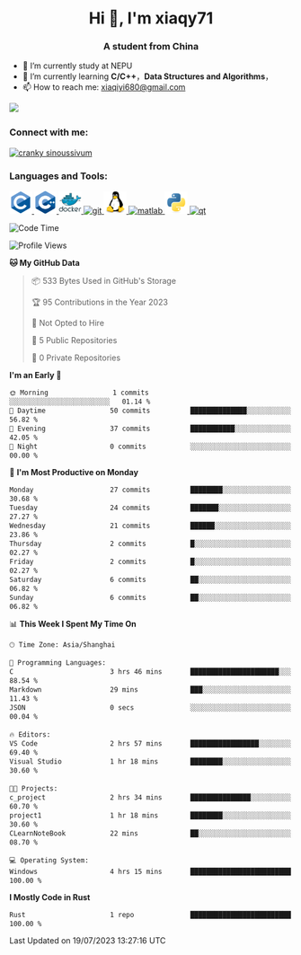 <h1 align="center">Hi 👋, I'm xiaqy71</h1>
<h3 align="center">A student from China</h3>

- 🔭 I’m currently study at NEPU
- 🌱 I’m currently learning **C/C++**，**Data Structures and Algorithms**，
- 📫 How to reach me: xiaqiyi680@gmail.com

![](https://github-readme-stats.vercel.app/api?username=xiaqy71)

 
<h3 align="left">Connect with me:</h3>
<p align="left">
<a href="https://www.leetcode.com/cranky sinoussivum" target="blank"><img align="center" src="https://raw.githubusercontent.com/rahuldkjain/github-profile-readme-generator/master/src/images/icons/Social/leet-code.svg" alt="cranky sinoussivum" height="30" width="40" /></a>
</p>



<h3 align="left">Languages and Tools:</h3>
<p align="left"> <a href="https://www.cprogramming.com/" target="_blank" rel="noreferrer"> <img src="https://raw.githubusercontent.com/devicons/devicon/master/icons/c/c-original.svg" alt="c" width="40" height="40"/> </a> <a href="https://www.w3schools.com/cpp/" target="_blank" rel="noreferrer"> <img src="https://raw.githubusercontent.com/devicons/devicon/master/icons/cplusplus/cplusplus-original.svg" alt="cplusplus" width="40" height="40"/> </a> <a href="https://www.docker.com/" target="_blank" rel="noreferrer"> <img src="https://raw.githubusercontent.com/devicons/devicon/master/icons/docker/docker-original-wordmark.svg" alt="docker" width="40" height="40"/> </a> <a href="https://git-scm.com/" target="_blank" rel="noreferrer"> <img src="https://www.vectorlogo.zone/logos/git-scm/git-scm-icon.svg" alt="git" width="40" height="40"/> </a> <a href="https://www.linux.org/" target="_blank" rel="noreferrer"> <img src="https://raw.githubusercontent.com/devicons/devicon/master/icons/linux/linux-original.svg" alt="linux" width="40" height="40"/> </a> <a href="https://www.mathworks.com/" target="_blank" rel="noreferrer"> <img src="https://upload.wikimedia.org/wikipedia/commons/2/21/Matlab_Logo.png" alt="matlab" width="40" height="40"/> </a> <a href="https://www.python.org" target="_blank" rel="noreferrer"> <img src="https://raw.githubusercontent.com/devicons/devicon/master/icons/python/python-original.svg" alt="python" width="40" height="40"/> </a> <a href="https://www.qt.io/" target="_blank" rel="noreferrer"> <img src="https://upload.wikimedia.org/wikipedia/commons/0/0b/Qt_logo_2016.svg" alt="qt" width="40" height="40"/> </a> </p>

<!--START_SECTION:waka-->
![Code Time](http://img.shields.io/badge/Code%20Time-76%20hrs%2017%20mins-blue)

![Profile Views](http://img.shields.io/badge/Profile%20Views-232-blue)

**🐱 My GitHub Data** 

> 📦 533 Bytes Used in GitHub's Storage 
 > 
> 🏆 95 Contributions in the Year 2023
 > 
> 🚫 Not Opted to Hire
 > 
> 📜 5 Public Repositories 
 > 
> 🔑 0 Private Repositories 
 > 
**I'm an Early 🐤** 

```text
🌞 Morning                1 commits           ░░░░░░░░░░░░░░░░░░░░░░░░░   01.14 % 
🌆 Daytime                50 commits          ██████████████░░░░░░░░░░░   56.82 % 
🌃 Evening                37 commits          ███████████░░░░░░░░░░░░░░   42.05 % 
🌙 Night                  0 commits           ░░░░░░░░░░░░░░░░░░░░░░░░░   00.00 % 
```
📅 **I'm Most Productive on Monday** 

```text
Monday                   27 commits          ████████░░░░░░░░░░░░░░░░░   30.68 % 
Tuesday                  24 commits          ███████░░░░░░░░░░░░░░░░░░   27.27 % 
Wednesday                21 commits          ██████░░░░░░░░░░░░░░░░░░░   23.86 % 
Thursday                 2 commits           █░░░░░░░░░░░░░░░░░░░░░░░░   02.27 % 
Friday                   2 commits           █░░░░░░░░░░░░░░░░░░░░░░░░   02.27 % 
Saturday                 6 commits           ██░░░░░░░░░░░░░░░░░░░░░░░   06.82 % 
Sunday                   6 commits           ██░░░░░░░░░░░░░░░░░░░░░░░   06.82 % 
```


📊 **This Week I Spent My Time On** 

```text
🕑︎ Time Zone: Asia/Shanghai

💬 Programming Languages: 
C                        3 hrs 46 mins       ██████████████████████░░░   88.54 % 
Markdown                 29 mins             ███░░░░░░░░░░░░░░░░░░░░░░   11.43 % 
JSON                     0 secs              ░░░░░░░░░░░░░░░░░░░░░░░░░   00.04 % 

🔥 Editors: 
VS Code                  2 hrs 57 mins       █████████████████░░░░░░░░   69.40 % 
Visual Studio            1 hr 18 mins        ████████░░░░░░░░░░░░░░░░░   30.60 % 

🐱‍💻 Projects: 
c_project                2 hrs 34 mins       ███████████████░░░░░░░░░░   60.70 % 
project1                 1 hr 18 mins        ████████░░░░░░░░░░░░░░░░░   30.60 % 
CLearnNoteBook           22 mins             ██░░░░░░░░░░░░░░░░░░░░░░░   08.70 % 

💻 Operating System: 
Windows                  4 hrs 15 mins       █████████████████████████   100.00 % 
```

**I Mostly Code in Rust** 

```text
Rust                     1 repo              █████████████████████████   100.00 % 
```




 Last Updated on 19/07/2023 13:27:16 UTC
<!--END_SECTION:waka-->




